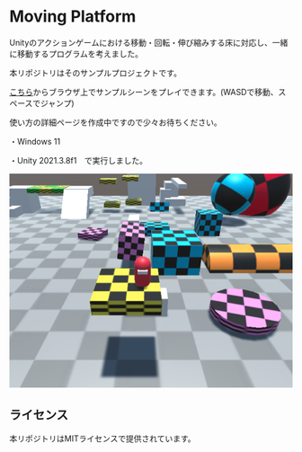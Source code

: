 # Moving Platform

Unityのアクションゲームにおける移動・回転・伸び縮みする床に対応し、一緒に移動するプログラムを考えました。

本リポジトリはそのサンプルプロジェクトです。

[こちら](https://hakumairise.github.io/)からブラウザ上でサンプルシーンをプレイできます。(WASDで移動、スペースでジャンプ)

使い方の詳細ページを作成中ですので少々お待ちください。


・Windows 11

・Unity 2021.3.8f1　で実行しました。


![sc0](./sc0.png)

## ライセンス
本リポジトリはMITライセンスで提供されています。

